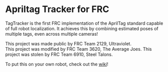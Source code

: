 # Apriltag Tracker for FRC

TagTracker is the first FRC implementation of the AprilTag standard capable of full robot localization. It achieves this by combining estimated poses of multiple tags, even across multiple cameras!

This project was made public by FRC Team 2129, Ultraviolet. <br>
This project was modified by FRC Team 3620, The Average Joes.
This project was stolen by FRC Team 6910, Steel Talons.

To put this on your own robot, check out the [wiki](https://github.com/SouthwestRoboticsProgramming/TagTracker/wiki)!
